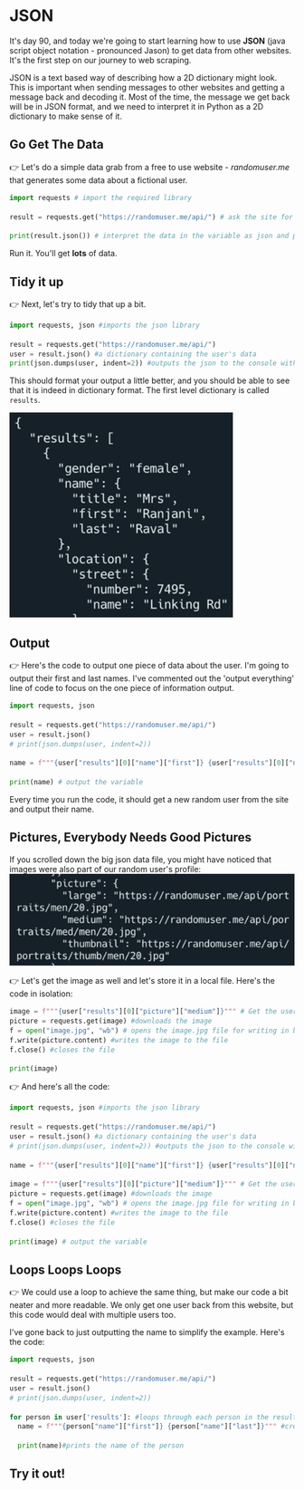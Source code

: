 # JSON

It's day 90, and today we're going to start learning how to use **JSON** (java script object notation - pronounced Jason) to get data from other websites. It's the first step on our journey to web scraping.

JSON is a text based way of describing how a 2D dictionary might look. This is important when sending messages to other websites and getting a message back and decoding it. Most of the time, the message we get back will be in JSON format, and we need to interpret it in Python as a 2D dictionary to make sense of it.

## Go Get The Data

👉  Let's do a simple data grab from a free to use website - *randomuser.me* that generates some data about a fictional user.
```python
import requests # import the required library

result = requests.get("https://randomuser.me/api/") # ask the site for data and store it in a variable

print(result.json()) # interpret the data in the variable as json and print it.

```
Run it. You'll get **lots** of data.

## Tidy it up
👉 Next, let's try to tidy that up a bit.

```python
import requests, json #imports the json library

result = requests.get("https://randomuser.me/api/")
user = result.json() #a dictionary containing the user's data
print(json.dumps(user, indent=2)) #outputs the json to the console with an indent to make it more readable.
```
This should format your output a little better, and you should be able to see that it is indeed in dictionary format. The first level dictionary is called `results`.

![](resources/01-json1.png)

## Output
👉 Here's the code to output one piece of data about the user. I'm going to output their first and last names.  I've commented out the 'output everything' line of code to focus on the one piece of information output.


```python
import requests, json 

result = requests.get("https://randomuser.me/api/")
user = result.json() 
# print(json.dumps(user, indent=2)) 

name = f"""{user["results"][0]["name"]["first"]} {user["results"][0]["name"]["last"]}""" # Get the first and last names from the results dictionary and assign to a variable

print(name) # output the variable
```
Every time you run the code, it should get a new random user from the site and output their name.

## Pictures, Everybody Needs Good Pictures


If you scrolled down the big json data file, you might have noticed that images were also part of our random user's profile:
![](resources/01-json2.png)

👉 Let's get the image as well and let's store it in a local file. Here's the code in isolation:

```python
image = f"""{user["results"][0]["picture"]["medium"]}""" # Get the user's profile picture and assign to a variable, changing 'medium' to 'large' will make the image less pixelated
picture = requests.get(image) #downloads the image
f = open("image.jpg", "wb") # opens the image.jpg file for writing in binary (data of the image will be added to the repl)
f.write(picture.content) #writes the image to the file  
f.close() #closes the file

print(image)
```
👉 And here's all the code:

```python
import requests, json #imports the json library

result = requests.get("https://randomuser.me/api/")
user = result.json() #a dictionary containing the user's data
# print(json.dumps(user, indent=2)) #outputs the json to the console with an indent to make it more readable.

name = f"""{user["results"][0]["name"]["first"]} {user["results"][0]["name"]["last"]}""" # Get the first and last names from the results dictionary and assign to a variable

image = f"""{user["results"][0]["picture"]["medium"]}""" # Get the user's profile picture and assign to a variable, changing 'medium' to 'large' will make the image less pixelated
picture = requests.get(image) #downloads the image
f = open("image.jpg", "wb") # opens the image.jpg file for writing in binary (data of the image is added to the repl)
f.write(picture.content) #writes the image to the file  
f.close() #closes the file

print(image) # output the variable
```

## Loops Loops Loops
👉 We could use a loop to achieve the same thing, but make our code a bit neater and more readable. We only get one user back from this website, but this code would deal with multiple users too.

I've gone back to just outputting the name to simplify the example. Here's the code:
```python
import requests, json

result = requests.get("https://randomuser.me/api/")
user = result.json()
# print(json.dumps(user, indent=2)) 

for person in user['results']: #loops through each person in the results dictionary
  name = f"""{person["name"]["first"]} {person["name"]["last"]}""" #creates a string with the name of the person

  print(name)#prints the name of the person
```

## Try it out!